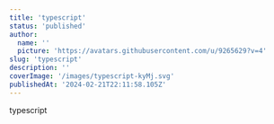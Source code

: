 ```yaml
---
title: 'typescript'
status: 'published'
author:
  name: ''
  picture: 'https://avatars.githubusercontent.com/u/9265629?v=4'
slug: 'typescript'
description: ''
coverImage: '/images/typescript-kyMj.svg'
publishedAt: '2024-02-21T22:11:58.105Z'
---
```


typescript